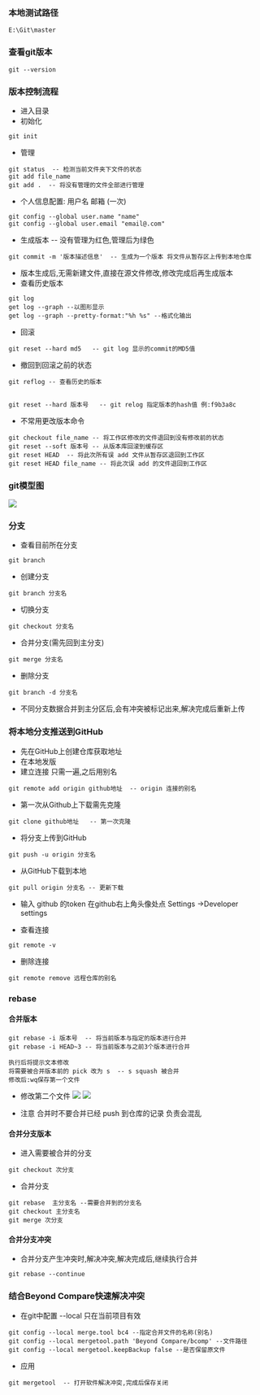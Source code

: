 ### 本地测试路径
`E:\Git\master`

### 查看git版本
```shell
git --version
```

### 版本控制流程
- 进入目录
- 初始化
```shell
git init
```
- 管理
```shell
git status  -- 检测当前文件夹下文件的状态
git add file_name
git add .  -- 将没有管理的文件全部进行管理

```
- 个人信息配置: 用户名 邮箱 (一次)
```shell
git config --global user.name "name"
git config --global user.email "email@.com"
```

- 生成版本  -- 没有管理为红色,管理后为绿色
```shell
git commit -m '版本描述信息'  -- 生成为一个版本 将文件从暂存区上传到本地仓库
```
- 版本生成后,无需新建文件,直接在源文件修改,修改完成后再生成版本
- 查看历史版本
```shell
git log
get log --graph --以图形显示
get log --graph --pretty-format:"%h %s" --格式化输出
```
- 回滚
```shell
git reset --hard md5   -- git log 显示的commit的MD5值
```
- 撤回到回滚之前的状态
```shell
git reflog -- 查看历史的版本


git reset --hard 版本号   -- git relog 指定版本的hash值 例:f9b3a8c 

```
- 不常用更改版本命令
```shell
git checkout file_name -- 将工作区修改的文件退回到没有修改前的状态
git reset --soft 版本号 -- 从版本库回滚到缓存区
git reset HEAD  -- 将此次所有误 add 文件从暂存区退回到工作区
git reset HEAD file_name -- 将此次误 add 的文件退回到工作区
```

### git模型图
![](Pasted%20image%2020220726140841.png)

### 分支
- 查看目前所在分支
```shell
git branch
```
- 创建分支
```shell
git branch 分支名
```
- 切换分支
```shell
git checkout 分支名
```
- 合并分支(需先回到主分支)
```shell
git merge 分支名
```
- 删除分支
```shell
git branch -d 分支名
```
- 不同分支数据合并到主分区后,会有冲突被标记出来,解决完成后重新上传


### 将本地分支推送到GitHub
- 先在GitHub上创建仓库获取地址
- 在本地发版
- 建立连接 只需一遍,之后用别名
```shell
git remote add origin github地址  -- origin 连接的别名
```

- 第一次从Github上下载需先克隆
```shell
git clone github地址   -- 第一次克隆
```
- 将分支上传到GitHub
```shell
git push -u origin 分支名
```
- 从GitHub下载到本地
```shell
git pull origin 分支名 -- 更新下载
```
- 输入 github 的token
在github右上角头像处点 Settings ->Developer settings

- 查看连接
```shell
git remote -v
```
- 删除连接
```shell
git remote remove 远程仓库的别名
```
### rebase
#### 合并版本
```shell
git rebase -i 版本号  -- 将当前版本与指定的版本进行合并
git rebase -i HEAD~3 -- 将当前版本与之前3个版本进行合并

执行后将提示文本修改
将需要被合并版本前的 pick 改为 s  -- s squash 被合并
修改后:wq保存第一个文件

```
- 修改第二个文件
![](Pasted%20image%2020220726162701.png)
![](Pasted%20image%2020220726162737.png)

- 注意 合并时不要合并已经 push 到仓库的记录 负责会混乱

#### 合并分支版本
- 进入需要被合并的分支
```shell
git checkout 次分支
```
- 合并分支
```shell
git rebase  主分支名 --需要合并到的分支名
git checkout 主分支名
git merge 次分支 
```

#### 合并分支冲突
- 合并分支产生冲突时,解决冲突,解决完成后,继续执行合并
```shell
git rebase --continue
```

### 结合Beyond Compare快速解决冲突
- 在git中配置 --local 只在当前项目有效
```shell
git config --local merge.tool bc4 --指定合并文件的名称(别名)
git config --local mergetool.path 'Beyond Compare/bcomp' --文件路径
git config --local mergetool.keepBackup false --是否保留原文件

```
- 应用
```shell
git mergetool  -- 打开软件解决冲突,完成后保存关闭
```
